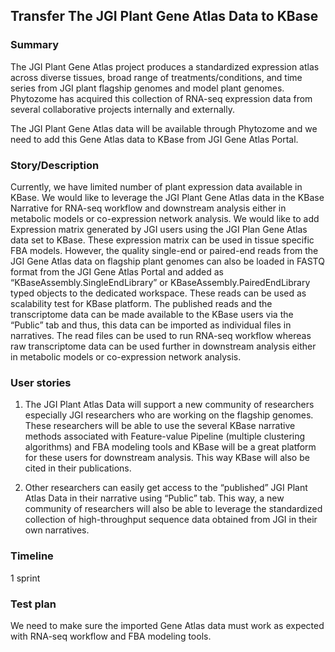 ## Transfer The JGI Plant Gene Atlas Data to KBase

### Summary
The JGI Plant Gene Atlas project produces a standardized expression atlas across diverse tissues, broad range of treatments/conditions, and time series from JGI plant flagship genomes and model plant genomes. Phytozome has acquired this collection of RNA-seq expression data from several collaborative projects internally and externally.

The JGI Plant Gene Atlas data will be available through Phytozome and we need to add this Gene Atlas data to KBase from JGI Gene Atlas Portal.

### Story/Description
Currently, we have limited number of plant expression data available in KBase. We would like to leverage the JGI Plant Gene Atlas data in the KBase Narrative for RNA-seq workflow and downstream analysis either in metabolic models or co-expression network analysis. We would like to add Expression matrix generated by JGI users using the JGI Plan Gene Atlas data set to KBase. These expression matrix can be used in tissue specific FBA models. However, the quality single-end or paired-end reads from the JGI Gene Atlas data on flagship plant genomes can also be loaded in FASTQ format from the JGI Gene Atlas Portal and added as “KBaseAssembly.SingleEndLibrary” or KBaseAssembly.PairedEndLibrary typed objects to the dedicated workspace. These  reads can be used as scalability test for KBase platform. 
The published reads and the transcriptome data can be made available to the KBase users via the “Public” tab and thus, this data can be imported as individual files in narratives. The read files can be used to run RNA-seq workflow whereas raw transcriptome data can be used further in downstream analysis either in metabolic models or co-expression network analysis.
 
### User stories
1. The JGI Plant Atlas Data will support a new community of researchers especially JGI researchers who are working on the flagship genomes. These researchers will be able to use the several KBase narrative methods associated with Feature-value Pipeline (multiple clustering algorithms) and FBA modeling tools and KBase will be a great platform for these users for downstream analysis. This way KBase will also be cited in their publications.
 
2. Other researchers can easily get access to the “published” JGI Plant Atlas Data in their narrative using “Public” tab. This way, a new community of researchers will also be able to leverage the standardized collection of high-throughput sequence data obtained from JGI in their own narratives.
 
 
### Timeline

1 sprint
 
### Test plan
We need to make sure the imported Gene Atlas data must work as expected with RNA-seq workflow and FBA modeling tools.

